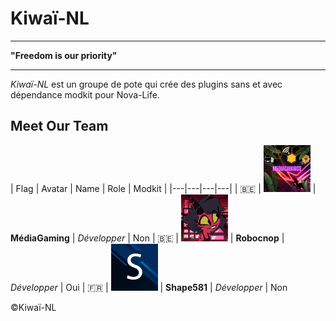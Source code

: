 # Kiwaï-NL
---

**"Freedom is our priority"**

---

_Kiwaï-NL_ est un groupe de pote qui crée des plugins sans et avec dépendance modkit pour Nova-Life.

## Meet Our Team

| Flag | Avatar | Name | Role | Modkit |
|---|---|---|---|
| 🇧🇪 | <img src="https://github.com/Kiwai-NL/.github/blob/main/Image/MediaGaming_1.png" height="75px" alt="Image unavailable"> | **MédiaGaming** | *Développer* | Non
| 🇧🇪 | <img src="https://github.com/BelgiansDev/.github/blob/main/images/MillieRobo.png" height="75px" alt="Image unavailable"> | **Robocnop** | *Développer* | Oui
| 🇫🇷 | <img src="https://github.com/Kiwai-NL/.github/blob/main/Image/shape581.png" height="75px" alt="Image unavailable"> | **Shape581** | *Développer* | Non


©Kiwaï-NL
